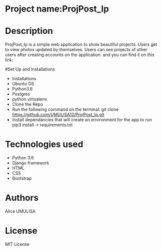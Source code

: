 # Project name:ProjPost_Ip

# Description
ProjPost_Ip is a simple web application to show beautiful projects. Users get to view photos updated by themselves. Users can see projects of other users after creating accounts on the application. and you can find it on this link:

#Set Up and Installations
* Installations
* Ubuntu OS
* Python3.6
* Postgres
* python virtualenv
* Clone the Repo
* Run the following command on the terminal: git clone https://github.com/UMULISA12/ProjPost_Ip.git
* Install dependancies that will create an environment for the app to run pip3 install -r requirements.txt

# Technologies used
* Python 3.6
* Django framework
* HTML
* CSS
* Bootstrap

# Authors
Alice UMULISA

# License
MIT License
